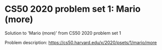 # CS50 2020 problem set 1: Mario (more)
Solution to 'Mario (more)' from CS50 2020 problem set 1

Problem description: https://cs50.harvard.edu/x/2020/psets/1/mario/more
